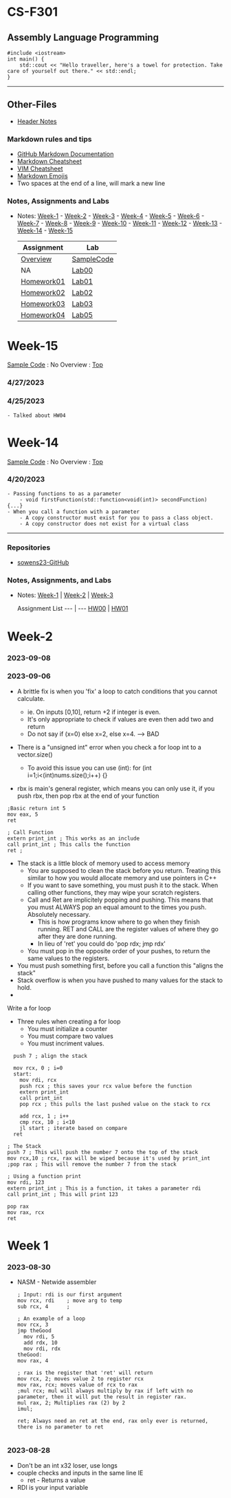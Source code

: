 
# CS-F301
## Assembly Language Programming
```
#include <iostream>
int main() {
	std::cout << "Hello traveller, here's a towel for protection. Take care of yourself out there." << std::endl;
}
```

--------------------------------------------------------------------------

## Other-Files
- [Header Notes](https://github.com/2023-Spring-UAF-CS202/notes-sowens23/blob/main/HeaderNotes.md)

### Markdown rules and tips
- [GitHub Markdown Documentation](https://docs.github.com/en/get-started/writing-on-github)
- [Markdown Cheatsheet](https://github.com/adam-p/markdown-here/wiki/Markdown-Cheatsheet "github Markdown Cheatsheet")
- [VIM Cheatsheet](https://phoenixnap.com/kb/wp-content/uploads/2021/11/vim-commands-cheat-sheet-by-pnap.pdf "Vim Cheatsheet")
- [Markdown Emojis](https://github.com/markdown-templates/markdown-emojis)
- Two spaces at the end of a line, will mark a new line

### Notes, Assignments and Labs
- Notes: [Week-1](#Week-1) - [Week-2](#Week-2) - [Week-3](#Week-3) - [Week-4](#Week-4) - [Week-5](#Week-5) - [Week-6](#Week-6) - [Week-7](#Week-7) - [Week-8](#Week-8) - [Week-9](#Week-9) - [Week-10](#Week-10) - [Week-11](#Week-11) - [Week-12](#Week-12) - [Week-13](#Week-13) - [Week-14](#Week-14) - [Week-15](#Week-15)

	Assignment | Lab
	--- | ---
	[Overview](https://github.com/2023-Spring-UAF-CS202/overview) | [SampleCode](https://github.com/2023-Spring-UAF-CS202/sample_code)
	NA | [Lab00](https://github.com/2023-Spring-UAF-CS202/lab00-sowens23)
	[Homework01](https://github.com/2023-Spring-UAF-CS202/hw01-sowens23) | [Lab01](https://github.com/2023-Spring-UAF-CS202/lab01-sowens23)
	[Homework02](https://github.com/2023-Spring-UAF-CS202/hw02-sowens23) | [Lab02](https://github.com/2023-Spring-UAF-CS202/lab02-sowens23)
	[Homework03](https://github.com/2023-Spring-UAF-CS202/hw03-sowens23) | [Lab03](https://github.com/2023-Spring-UAF-CS202/lab03-sowens23)
	[Homework04](https://github.com/2023-Spring-UAF-CS202/hw04-sowens23) | [Lab05](https://github.com/2023-Spring-UAF-CS202/lab05-sowens23)

# Week-15
[Sample Code](https://github.com/2023-Spring-UAF-CS202/sample_code/tree/main/week15) : No Overview : [Top](#TOP)
### 4/27/2023

### 4/25/2023
	- Talked about HW04

# Week-14
[Sample Code](https://github.com/2023-Spring-UAF-CS202/sample_code/tree/main/week14) : No Overview : [Top](#TOP)
### 4/20/2023
	- Passing functions to as a parameter
		- void firstFunction(std::function<void(int)> secondFunction) {...}
	- When you call a function with a parameter
		- A copy constructor must exist for you to pass a class object.
		- A copy constructor does not exist for a virtual class

--------------------------------------------------------------------------

### Repositories
  -  [sowens23-GitHub](https://github.com/sowens23)

### Notes, Assignments, and Labs
  - Notes: [Week-1](#Week-1) | [Week-2](#Week-2) | [Week-3](#Week-3)

    Assignment List
    --- | ---
    [HW00](https://github.com/sowens23/CS-F301/blob/main/week1/hw00.cpp) | 	[HW01](https://github.com/sowens23/CS-F301/blob/main/week2/hw01.asm) 


# Week-2

### 2023-09-08


### 2023-09-06
  - A brittle fix is when you 'fix' a loop to catch conditions that you cannot calculate.
    - ie. On inputs [0,10], return +2 if integer is even.
    - It's only appropriate to check if values are even then add two and return
    - Do not say if (x=0) else x=2, else x=4. --> BAD
    
  - There is a "unsigned int" error when you check a for loop int to a vector.size()
    - To avoid this issue you can use (int): for (int i=1;i<(int)nums.size();i++) {}

  - rbx is main's general register, which means you can only use it, if you push rbx, then pop rbx at the end of your function

  ```
  ;Basic return int 5
  mov eax, 5
  ret
  ```

  ```
  ; Call Function
  extern print_int ; This works as an include
  call print_int ; This calls the function
  ret ;
  ```
  
  - The stack is a little block of memory used to access memory
    - You are supposed to clean the stack before you return. Treating this similar to how you would allocate memory and use pointers in C++
    - If you want to save something, you must push it to the stack. When calling other functions, they may wipe your scratch registers.
    - Call and Ret are implicitely popping and pushing. This means that you must ALWAYS pop an equal amount to the times you push. Absolutely necessary.
      - This is how programs know where to go when they finish running. RET and CALL are the register values of where they go after they are done running.
      - In lieu of 'ret' you could do 'pop rdx; jmp rdx'
    - You must pop in the opposite order of your pushes, to return the same values to the registers.
  - You must push something first, before you call a function this "aligns the stack"
  - Stack overflow is when you have pushed to many values for the stack to hold.
  - 

  Write a for loop
  - Three rules when creating a for loop
    - You must initialize a counter
    - You must compare two values
    - You must incriment values.
  ```
    push 7 ; align the stack

    mov rcx, 0 ; i=0
    start:
      mov rdi, rcx
      push rcx ; this saves your rcx value before the function
      extern print_int
      call print_int
      pop rcx ; this pulls the last pushed value on the stack to rcx

      add rcx, 1 ; i++
      cmp rcx, 10 ; i<10
      jl start ; iterate based on compare
    ret
  ```

  ```
  ; The Stack
  push 7 ; This will push the number 7 onto the top of the stack
  mov rcx,10 ; rcx, rax will be wiped because it's used by print_int
  ;pop rax ; This will remove the number 7 from the stack

  ; Using a function print
  mov rdi, 123
  extern print_int ; This is a function, it takes a parameter rdi
  call print_int ; This will print 123

  pop rax
  mov rax, rcx
  ret
  ```

# Week 1

### 2023-08-30
  - NASM - Netwide assembler
    ```
    ; Input: rdi is our first argument
    mov rcx, rdi    ; move arg to temp
    sub rcx, 4      ; 
    ```
    ```
    ; An example of a loop
    mov rcx, 3
    jmp theGood
      mov rdi, 5
      add rdx, 10
      mov rdi, rdx
    theGood:
    mov rax, 4
    ```
    ```
    ; rax is the register that 'ret' will return
    mov rcx, 2; moves value 2 to register rcx
    mov rax, rcx; moves value of rcx to rax
    ;mul rcx; mul will always multiply by rax if left with no parameter, then it will put the result in register rax.
    mul rax, 2; Multiplies rax (2) by 2
    imul; 
    
    ret; Always need an ret at the end, rax only ever is returned, there is no parameter to ret
  
    ```

### 2023-08-28
  - Don't be an int x32 loser, use longs
  - couple checks and inputs in the same line IE
    - ret - Returns a value
  - RDI is your input variable
